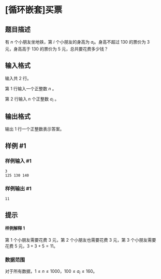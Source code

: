 # [循环嵌套]买票

## 题目描述

有 $n$ 个小朋友坐地铁，第 $i$ 个小朋友的身高为 $a_i$。身高不超过 $130$ 的票价为 $3$ 元，身高高于 $130$ 的票价为 $5$ 元，总共要花费多少钱？

## 输入格式

输入共 $2$ 行。

第 $1$ 行输入一个正整数 $n$ 。

第 $2$ 行输入 $n$ 个正整数 $a_i$ 。

## 输出格式

输出 $1$ 行一个正整数表示答案。

## 样例 #1

### 样例输入 #1

```
3
125 130 140
```

### 样例输出 #1

```
11
```

## 提示

#### 样例解释 $1$

第 $1$ 个小朋友需要花费 $3$ 元，第 $2$ 个小朋友也需要花费 $3$ 元，第 $3$ 个小朋友需要花费 $5$ 元，$3 + 3 + 5 = 11$。

### 数据范围

对于所有数据，$1 \leq n \leq 1000$，$100 \leq a_i \leq 160$。